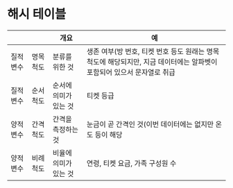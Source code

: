 # 해시 테이블

|  |  |개요|예|
|----|----|----|----|
|질적 변수| 명목 척도|분류를 위한 것|생존 여부(방 번호, 티켓 번호 등도 원래는 명목 척도에 해당되지만, 지금 데이터에는 알파벳이 포함되어 있으서 문자열로 취급|
|질적 변수|순서 척도|순서에 의미가 있는 것|티켓 등급|
|양적 변수|간격 척도|간격을 측정하는 것|눈금이 곧 간격인 것(이번 데이터에는 없지만 온도 등이 해당|
|양적 변수|비례 척도|비율에 의미가 있는 것|연령, 티켓 요금, 가족 구성원 수|

